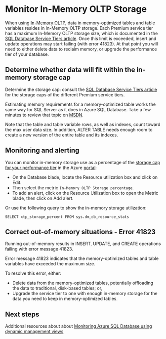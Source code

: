 <properties
    pageTitle="Monitor XTP in-memory storage | Microsoft Azure"
    description="Estimate and monitor XTP in-memory storage use, capacity; resolve capacity error 41823"
    services="sql-database"
    documentationCenter=""
    authors="jodebrui"
    manager="jhubbard"
    editor=""/>


<tags
    ms.service="sql-database"
    ms.workload="data-management"
    ms.tgt_pltfrm="na"
    ms.devlang="na"
    ms.topic="article"
    ms.date="10/03/2016"
    ms.author="jodebrui"/>


# <a name="monitor-in-memory-oltp-storage"></a>Monitor In-Memory OLTP Storage

When using [In-Memory OLTP](sql-database-in-memory.md), data in memory-optimized tables and table variables resides in In-Memory OLTP storage. Each Premium service tier has a maximum In-Memory OLTP storage size, which is documented in the [SQL Database Service Tiers article](sql-database-service-tiers.md#service-tiers-for-single-databases). Once this limit is exceeded, insert and update operations may start failing (with error 41823). At that point you will need to either delete data to reclaim memory, or upgrade the performance tier of your database.

## <a name="determine-whether-data-will-fit-within-the-in-memory-storage-cap"></a>Determine whether data will fit within the in-memory storage cap

Determine the storage cap: consult the [SQL Database Service Tiers article](sql-database-service-tiers.md#service-tiers-for-single-databases) for the storage caps of the different Premium service tiers.

Estimating memory requirements for a memory-optimized table works the same way for SQL Server as it does in Azure SQL Database. Take a few minutes to review that topic on [MSDN](https://msdn.microsoft.com/library/dn282389.aspx).

Note that the table and table variable rows, as well as indexes, count toward the max user data size. In addition, ALTER TABLE needs enough room to create a new version of the entire table and its indexes.

## <a name="monitoring-and-alerting"></a>Monitoring and alerting

You can monitor in-memory storage use as a percentage of the [storage cap for your performance tier](sql-database-service-tiers.md#service-tiers-for-single-databases) in the Azure [portal](https://portal.azure.com/): 

- On the Database blade, locate the Resource utilization box and click on Edit.
- Then select the metric `In-Memory OLTP Storage percentage`.
- To add an alert, click on the Resource Utilization box to open the Metric blade, then click on Add alert.

Or use the following query to show the in-memory storage utilization:

    SELECT xtp_storage_percent FROM sys.dm_db_resource_stats


## <a name="correct-out-of-memory-situations---error-41823"></a>Correct out-of-memory situations - Error 41823

Running out-of-memory results in INSERT, UPDATE, and CREATE operations failing with error message 41823.

Error message 41823 indicates that the memory-optimized tables and table variables have exceeded the maximum size.

To resolve this error, either:


- Delete data from the memory-optimized tables, potentially offloading the data to traditional, disk-based tables; or,
- Upgrade the service tier to one with enough in-memory storage for the data you need to keep in memory-optimized tables.

## <a name="next-steps"></a>Next steps
Additional resources about about [Monitoring Azure SQL Database using dynamic management views](sql-database-monitoring-with-dmvs.md)
